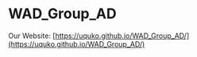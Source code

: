 # WAD_Group_AD

Our Website: [https://uquko.github.io/WAD_Group_AD/](https://uquko.github.io/WAD_Group_AD/)
